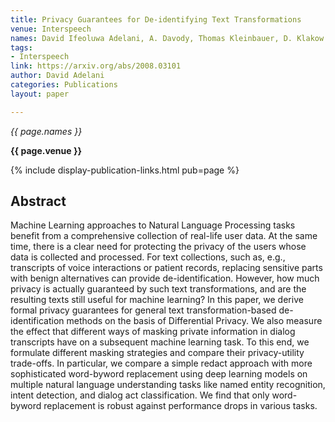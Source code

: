 ```yaml
---
title: Privacy Guarantees for De-identifying Text Transformations
venue: Interspeech
names: David Ifeoluwa Adelani, A. Davody, Thomas Kleinbauer, D. Klakow
tags:
- Interspeech
link: https://arxiv.org/abs/2008.03101
author: David Adelani
categories: Publications
layout: paper

---
```


*{{ page.names }}*

**{{ page.venue }}**

{% include display-publication-links.html pub=page %}

## Abstract

Machine Learning approaches to Natural Language Processing tasks benefit from a comprehensive collection of real-life user data. At the same time, there is a clear need for protecting the privacy of the users whose data is collected and processed. For text collections, such as, e.g., transcripts of voice interactions or patient records, replacing sensitive parts with benign alternatives can provide de-identification. However, how much privacy is actually guaranteed by such text transformations, and are the resulting texts still useful for machine learning? In this paper, we derive formal privacy guarantees for general text transformation-based de-identification methods on the basis of Differential Privacy. We also measure the effect that different ways of masking private information in dialog transcripts have on a subsequent machine learning task. To this end, we formulate different masking strategies and compare their privacy-utility trade-offs. In particular, we compare a simple redact approach with more sophisticated word-byword replacement using deep learning models on multiple natural language understanding tasks like named entity recognition, intent detection, and dialog act classification. We find that only word-byword replacement is robust against performance drops in various tasks.